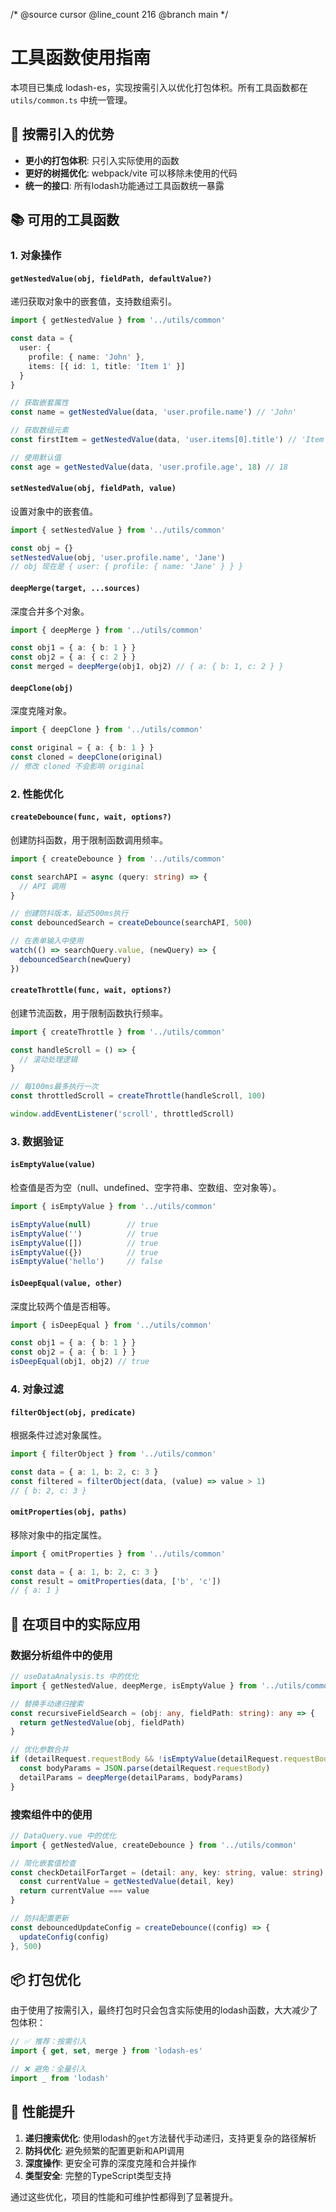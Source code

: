 /* @source cursor @line_count 216 @branch main */
# 工具函数使用指南

本项目已集成 lodash-es，实现按需引入以优化打包体积。所有工具函数都在 `utils/common.ts` 中统一管理。

## 🎯 按需引入的优势

- **更小的打包体积**: 只引入实际使用的函数
- **更好的树摇优化**: webpack/vite 可以移除未使用的代码
- **统一的接口**: 所有lodash功能通过工具函数统一暴露

## 📚 可用的工具函数

### 1. 对象操作

#### `getNestedValue(obj, fieldPath, defaultValue?)`
递归获取对象中的嵌套值，支持数组索引。

```typescript
import { getNestedValue } from '../utils/common'

const data = {
  user: {
    profile: { name: 'John' },
    items: [{ id: 1, title: 'Item 1' }]
  }
}

// 获取嵌套属性
const name = getNestedValue(data, 'user.profile.name') // 'John'

// 获取数组元素
const firstItem = getNestedValue(data, 'user.items[0].title') // 'Item 1'

// 使用默认值
const age = getNestedValue(data, 'user.profile.age', 18) // 18
```

#### `setNestedValue(obj, fieldPath, value)`
设置对象中的嵌套值。

```typescript
import { setNestedValue } from '../utils/common'

const obj = {}
setNestedValue(obj, 'user.profile.name', 'Jane')
// obj 现在是 { user: { profile: { name: 'Jane' } } }
```

#### `deepMerge(target, ...sources)`
深度合并多个对象。

```typescript
import { deepMerge } from '../utils/common'

const obj1 = { a: { b: 1 } }
const obj2 = { a: { c: 2 } }
const merged = deepMerge(obj1, obj2) // { a: { b: 1, c: 2 } }
```

#### `deepClone(obj)`
深度克隆对象。

```typescript
import { deepClone } from '../utils/common'

const original = { a: { b: 1 } }
const cloned = deepClone(original)
// 修改 cloned 不会影响 original
```

### 2. 性能优化

#### `createDebounce(func, wait, options?)`
创建防抖函数，用于限制函数调用频率。

```typescript
import { createDebounce } from '../utils/common'

const searchAPI = async (query: string) => {
  // API 调用
}

// 创建防抖版本，延迟500ms执行
const debouncedSearch = createDebounce(searchAPI, 500)

// 在表单输入中使用
watch(() => searchQuery.value, (newQuery) => {
  debouncedSearch(newQuery)
})
```

#### `createThrottle(func, wait, options?)`
创建节流函数，用于限制函数执行频率。

```typescript
import { createThrottle } from '../utils/common'

const handleScroll = () => {
  // 滚动处理逻辑
}

// 每100ms最多执行一次
const throttledScroll = createThrottle(handleScroll, 100)

window.addEventListener('scroll', throttledScroll)
```

### 3. 数据验证

#### `isEmptyValue(value)`
检查值是否为空（null、undefined、空字符串、空数组、空对象等）。

```typescript
import { isEmptyValue } from '../utils/common'

isEmptyValue(null)        // true
isEmptyValue('')          // true
isEmptyValue([])          // true
isEmptyValue({})          // true
isEmptyValue('hello')     // false
```

#### `isDeepEqual(value, other)`
深度比较两个值是否相等。

```typescript
import { isDeepEqual } from '../utils/common'

const obj1 = { a: { b: 1 } }
const obj2 = { a: { b: 1 } }
isDeepEqual(obj1, obj2) // true
```

### 4. 对象过滤

#### `filterObject(obj, predicate)`
根据条件过滤对象属性。

```typescript
import { filterObject } from '../utils/common'

const data = { a: 1, b: 2, c: 3 }
const filtered = filterObject(data, (value) => value > 1)
// { b: 2, c: 3 }
```

#### `omitProperties(obj, paths)`
移除对象中的指定属性。

```typescript
import { omitProperties } from '../utils/common'

const data = { a: 1, b: 2, c: 3 }
const result = omitProperties(data, ['b', 'c'])
// { a: 1 }
```

## 🔧 在项目中的实际应用

### 数据分析组件中的使用

```typescript
// useDataAnalysis.ts 中的优化
import { getNestedValue, deepMerge, isEmptyValue } from '../utils/common'

// 替换手动递归搜索
const recursiveFieldSearch = (obj: any, fieldPath: string): any => {
  return getNestedValue(obj, fieldPath)
}

// 优化参数合并
if (detailRequest.requestBody && !isEmptyValue(detailRequest.requestBody)) {
  const bodyParams = JSON.parse(detailRequest.requestBody)
  detailParams = deepMerge(detailParams, bodyParams)
}
```

### 搜索组件中的使用

```typescript
// DataQuery.vue 中的优化
import { getNestedValue, createDebounce } from '../utils/common'

// 简化嵌套值检查
const checkDetailForTarget = (detail: any, key: string, value: string): boolean => {
  const currentValue = getNestedValue(detail, key)
  return currentValue === value
}

// 防抖配置更新
const debouncedUpdateConfig = createDebounce((config) => {
  updateConfig(config)
}, 500)
```

## 📦 打包优化

由于使用了按需引入，最终打包时只会包含实际使用的lodash函数，大大减少了包体积：

```typescript
// ✅ 推荐：按需引入
import { get, set, merge } from 'lodash-es'

// ❌ 避免：全量引入
import _ from 'lodash'
```

## 🚀 性能提升

1. **递归搜索优化**: 使用lodash的`get`方法替代手动递归，支持更复杂的路径解析
2. **防抖优化**: 避免频繁的配置更新和API调用
3. **深度操作**: 更安全可靠的深度克隆和合并操作
4. **类型安全**: 完整的TypeScript类型支持

通过这些优化，项目的性能和可维护性都得到了显著提升。
